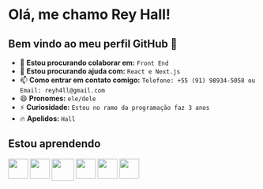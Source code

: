 # Olá, me chamo Rey Hall!
## Bem vindo ao meu perfil GitHub 👋

- 👯 **Estou procurando colaborar em:** `Front End`
- 🤔 **Estou procurando ajuda com:** `React e Next.js`
- 📫 **Como entrar em contato comigo:** `Telefone: +55 (91) 98934-5058 ou Email: reyh4ll@gmail.com`
- 😄 **Pronomes:** `ele/dele`
- ⚡ **Curiosidade:** `Estou no ramo da programação faz 3 anos`
- 🔥 **Apelidos:** `Hall`

## Estou aprendendo
<div style="display: flex;">
  <img src="https://cdn.jsdelivr.net/gh/devicons/devicon/icons/html5/html5-original.svg" width=40 height=40 /> &nbsp;
  <img src="https://cdn.jsdelivr.net/gh/devicons/devicon/icons/css3/css3-original.svg" width=40 height=40 /> &nbsp;
  <img src="https://cdn.jsdelivr.net/gh/devicons/devicon/icons/bootstrap/bootstrap-original.svg" width=45 height=45 /> &nbsp;
  <img src="https://cdn.jsdelivr.net/gh/devicons/devicon/icons/javascript/javascript-original.svg" width=40 height=40/> &nbsp;
  <img src="https://cdn.jsdelivr.net/gh/devicons/devicon/icons/react/react-original.svg" width=40 height=40 /> &nbsp;   
  <img src="https://cdn.jsdelivr.net/gh/devicons/devicon/icons/git/git-original.svg" width=40 height=40 />
</div>
